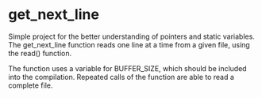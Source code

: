 # get_next_line

Simple project for the better understanding of pointers and static variables.
The get_next_line function reads one line at a time from a given file, using the read() function.

The function uses a variable for BUFFER_SIZE, which should be included into the compilation.
Repeated calls of the function are able to read a complete file.
